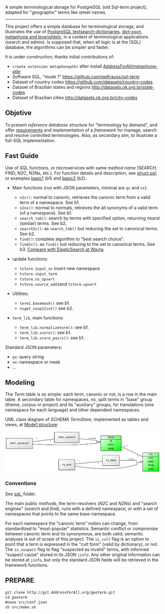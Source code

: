 A simple terminological storage for PostgreSQL (old Sql-term project), adapted for "geographic" terms like street names.

----

This project offers a simple database for terminological storage, and illustrates the use of [PostgreSQL textsearch-dictionaries](http://www.postgresql.org/docs/9.1/static/textsearch-dictionaries.html), [dict-xsyn](http://www.postgresql.org/docs/current/static/dict-xsyn.html), [metaphone and levenshtein](http://www.postgresql.org/docs/current/static/fuzzystrmatch.html), in a context of terminological applications (search and admin).  Is supposed that, when all logic is at the (SQL) database, the algorithms can be simpler and faster.

It is under construction; thanks initial contributions of:
* `create extension metaphoneptbr` after install [AddressForAll/metaphone-ptbr](https://github.com/AddressForAll/metaphone-ptbr)
* Software SQL, "mode 1"  https://github.com/ppKrauss/sql-term
* Dataset of country codes https://github.com/datasets/country-codes
* Dataset of Brazilian states and regions http://datasets.ok.org.br/state-codes 
* Dataset of Brazilian cities http://datasets.ok.org.br/city-codes
 
## Objetive ##

To present *reference database structure* for "terminology by demand", and offer [requirements](https://en.wikipedia.org/wiki/Software_requirements_specification) and implementation of a *framework* for manage, search and resolve controlled terminologies. Also, as secondary aim, to illustrate a full-SQL implementation.

## Fast Guide

Use of SQL functions, or microservices with same *method name* (SEARCH, FIND, N2C, N2Ns, etc.). For function details and description, see [struct.sql](src/sql_mode1/step2_struct.sql), or examples [basic1](https://github.com/ppKrauss/sql-term/blob/master/examples/set-1-SQL/basic1.sql) (b1) and [basic2](https://github.com/ppKrauss/sql-term/blob/master/examples/set-1-SQL/basic2.sql) (b2).


* Main functions (run with JSON parameters, minimal are `qs` and `ns`):

    * `n2c()`: normal to canonic, retrieves the canonic term from a valid term of a namespace. See b1.
    * `n2ns()`: normal to normals, retrieves the all synonyms of a valid term (of a namespace). See b1.
    * `search_tab()`: search by terms with specified option, returning nearst (similar) terms. See b2.
    * `search2c()`: as `search_tab()` but reducing the set to canonical terms. See b2.
    * `find()`: complete algorithm to "best search choice".
    * `find2c()`: as `find()` but reducing to the set to canonical terms. See b3. [Compare with ElasticSearch at Wayta](https://github.com/ppKrauss/sql-term/wiki/Comparing-with-ElasticSearch).
    
* update functions:

    * `tstore.input_ns` insert new namespace
    * `tstore.input_term`
    * `tstore.ns_upsert`
    * `tstore.source_add1`and `tstore.upsert`

* Utilities:

    * `term1.basemask()` see b1.
    * `nsget_nsopt2int()` see b2.

* `term_lib`, main functions:

    * `term_lib.normalizeterm()`: see b1.
    * `term_lib.score()`: see b1.
    * `term_lib.score_pairs()`: see b1.

Standard JSON parameters:

* `qs`: query string
* `ns`: namespace or mask
* ...

## Modeling ##

The *Term* table is so simple: each term, canonic or not, is a row in the main table. A secondary table for namespaces, *ns*, split terms in "base" group (theme, corpus or project) and  its "auxiliary" groups, for translations (one namespace for each language) and other dependent namespaces.

UML class diagram of *SCHEMA TermStore*, implemented as tables and views, at [Mode1 structure](src/sql_mode1/step2_struct.sql):

![uml class diagram](assets/dia1_umlClass.png)

### Conventions ###
See [sql_](sql) folder.

The  main public *methods*, the term-resolvers (*N2C* and *N2Ns*) and "search engines" (*search* and *find*), runs with a defined  namespace, or with a set of namespaces that points to the same base-namespace.

For each namespace the "canonic term" notion can change, from standardized to "most-popular" statistics. Semantic conflict or compromise between canonic term and its synonymous, are both valid; semantic analyses is out of scope of this project. The `is_cult` flag is an option to point that a term is expressed in the "cult form" (valid by dictionary), or not. The `is_suspect` flag  to flag "suspected as invalid" terms, with informed "suspect cause" stored in its JSON `jinfo`. Any other original information can be stored at `jinfo`, but only the standard JSON fields will be retrieved in the framework functions.

## PREPARE ##
```
git clone http://git.AddressForAll.org/geoterm.git
cd geoterm
#nano src/conf.json
sh src/make.sh
```
